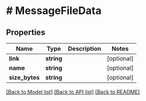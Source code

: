 # # MessageFileData

## Properties

Name | Type | Description | Notes
------------ | ------------- | ------------- | -------------
**link** | **string** |  | [optional]
**name** | **string** |  | [optional]
**size_bytes** | **string** |  | [optional]

[[Back to Model list]](../../README.md#models) [[Back to API list]](../../README.md#endpoints) [[Back to README]](../../README.md)

